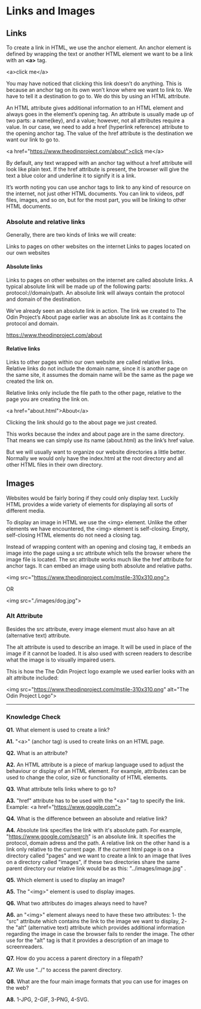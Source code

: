 # Links and Images

## Links

To create a link in HTML, we use the anchor element. An anchor element is defined by wrapping the text or another HTML element we want to be a link with an **\<a>** tag.

\<a>click me\</a>

You may have noticed that clicking this link doesn’t do anything. This is because an anchor tag on its own won’t know where we want to link to. We have to tell it a destination to go to. We do this by using an HTML attribute.

An HTML attribute gives additional information to an HTML element and always goes in the element’s opening tag. An attribute is usually made up of two parts: a name(key), and a value; however, not all attributes require a value. In our case, we need to add a href (hyperlink reference) attribute to the opening anchor tag. The value of the href attribute is the destination we want our link to go to.

\<a href="https://www.theodinproject.com/about">click me\</a>

By default, any text wrapped with an anchor tag without a href attribute will look like plain text. If the href attribute is present, the browser will give the text a blue color and underline it to signify it is a link.

It’s worth noting you can use anchor tags to link to any kind of resource on the internet, not just other HTML documents. You can link to videos, pdf files, images, and so on, but for the most part, you will be linking to other HTML documents.

### Absolute and relative links

Generally, there are two kinds of links we will create:

Links to pages on other websites on the internet
Links to pages located on our own websites

#### Absolute links

Links to pages on other websites on the internet are called absolute links. A typical absolute link will be made up of the following parts: protocol://domain/path. An absolute link will always contain the protocol and domain of the destination.

We’ve already seen an absolute link in action. The link we created to The Odin Project’s About page earlier was an absolute link as it contains the protocol and domain.

https://www.theodinproject.com/about

#### Relative links

Links to other pages within our own website are called relative links. Relative links do not include the domain name, since it is another page on the same site, it assumes the domain name will be the same as the page we created the link on.

Relative links only include the file path to the other page, relative to the page you are creating the link on.

\<a href="about.html">About\</a>

Clicking the link should go to the about page we just created.

This works because the index and about page are in the same directory. That means we can simply use its name (about.html) as the link’s href value.

But we will usually want to organize our website directories a little better. Normally we would only have the index.html at the root directory and all other HTML files in their own directory.

## Images

Websites would be fairly boring if they could only display text. Luckily HTML provides a wide variety of elements for displaying all sorts of different media.

To display an image in HTML we use the \<img> element. Unlike the other elements we have encountered, the \<img> element is self-closing. Empty, self-closing HTML elements do not need a closing tag.

Instead of wrapping content with an opening and closing tag, it embeds an image into the page using a src attribute which tells the browser where the image file is located. The src attribute works much like the href attribute for anchor tags. It can embed an image using both absolute and relative paths.

\<img src="https://www.theodinproject.com/mstile-310x310.png">

OR

\<img src="./images/dog.jpg">

### Alt Attribute

Besides the src attribute, every image element must also have an alt (alternative text) attribute.

The alt attribute is used to describe an image. It will be used in place of the image if it cannot be loaded. It is also used with screen readers to describe what the image is to visually impaired users.

This is how the The Odin Project logo example we used earlier looks with an alt attribute included:

\<img src="https://www.theodinproject.com/mstile-310x310.png" alt="The Odin Project Logo">

---

### Knowledge Check

**Q1.** What element is used to create a link?

**A1.** "\<a>" (anchor tag) is used to create links on an HTML page.

**Q2.** What is an attribute?

**A2.** An HTML attribute is a piece of markup language used to adjust the behaviour or display of an HTML element. For example, attributes can be used to change the color, size or functionality of HTML elements.

**Q3.** What attribute tells links where to go to?

**A3.** "href" attribute has to be used with the "\<a>" tag to specify the link. Example: \<a href="https://www.google.com">

**Q4.** What is the difference between an absolute and relative link?

**A4.** Absolute link specifies the link with it's absolute path. For example, "https://www.google.com/search" is an absolute link. It specifies the protocol, domain adress and the path. A relative link on the other hand is a link only relative to the current page. If the current html page is on a directory called "pages" and we want to create a link to an image that lives on a directory called "images", if these two directories share the same parent directory our relative link would be as this: "../images/image.jpg" .

**Q5.** Which element is used to display an image?

**A5.** The "\<img>" element is used to display images.

**Q6.** What two attributes do images always need to have?

**A6.** an "\<img>" element always need to have these two attributes: 1- the "src" attribute which contains the link to the image we want to display, 2- the "alt" (alternative text) attribute which provides additional information regarding the image in case the browser fails to render the image. The other use for the "alt" tag is that it provides a description of an image to screenreaders.

**Q7.** How do you access a parent directory in a filepath?

**A7.** We use "../" to access the parent directory.

**Q8.** What are the four main image formats that you can use for images on the web?

**A8.** 1-JPG, 2-GIF, 3-PNG, 4-SVG.




